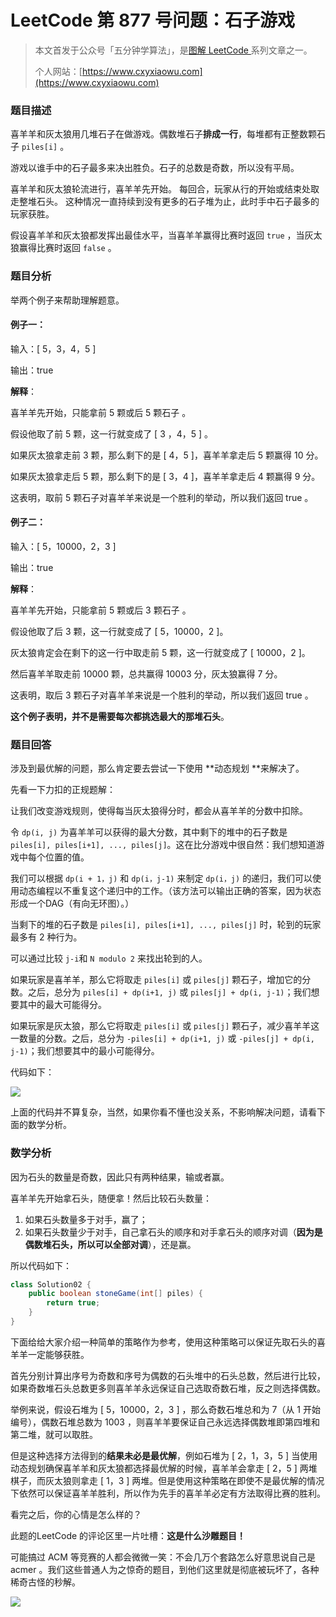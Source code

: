 # LeetCode 第 877 号问题：石子游戏

> 本文首发于公众号「五分钟学算法」，是[图解 LeetCode ](<https://github.com/MisterBooo/LeetCodeAnimation>)系列文章之一。
>
> 个人网站：[https://www.cxyxiaowu.com](https://www.cxyxiaowu.com)

### 题目描述

喜羊羊和灰太狼用几堆石子在做游戏。偶数堆石子**排成一行**，每堆都有正整数颗石子 `piles[i]` 。

游戏以谁手中的石子最多来决出胜负。石子的总数是奇数，所以没有平局。

喜羊羊和灰太狼轮流进行，喜羊羊先开始。 每回合，玩家从行的开始或结束处取走整堆石头。 这种情况一直持续到没有更多的石子堆为止，此时手中石子最多的玩家获胜。

假设喜羊羊和灰太狼都发挥出最佳水平，当喜羊羊赢得比赛时返回 `true` ，当灰太狼赢得比赛时返回 `false` 。

### 题目分析

举两个例子来帮助理解题意。

#### 例子一：

输入：[ 5，3，4，5 ]

输出：true

**解释**：

喜羊羊先开始，只能拿前 5 颗或后 5 颗石子 。

假设他取了前 5 颗，这一行就变成了 [ 3 ，4，5 ] 。

如果灰太狼拿走前 3 颗，那么剩下的是 [ 4，5 ]，喜羊羊拿走后 5 颗赢得 10 分。

如果灰太狼拿走后 5 颗，那么剩下的是 [ 3，4 ]，喜羊羊拿走后 4 颗赢得 9 分。

这表明，取前 5 颗石子对喜羊羊来说是一个胜利的举动，所以我们返回 true 。





#### 例子二：

输入：[ 5，10000，2，3 ]

输出：true

**解释**：

喜羊羊先开始，只能拿前 5 颗或后 3 颗石子 。

假设他取了后 3 颗，这一行就变成了 [ 5，10000，2 ]。

灰太狼肯定会在剩下的这一行中取走前 5 颗，这一行就变成了 [ 10000，2 ]。

然后喜羊羊取走前 10000 颗，总共赢得 10003 分，灰太狼赢得 7 分。

这表明，取后 3 颗石子对喜羊羊来说是一个胜利的举动，所以我们返回 true 。

**这个例子表明，并不是需要每次都挑选最大的那堆石头**。



### 题目回答

涉及到最优解的问题，那么肯定要去尝试一下使用 **动态规划 **来解决了。

先看一下力扣的正规题解：

让我们改变游戏规则，使得每当灰太狼得分时，都会从喜羊羊的分数中扣除。

令 `dp(i, j)` 为喜羊羊可以获得的最大分数，其中剩下的堆中的石子数是 `piles[i], piles[i+1], ..., piles[j]`。这在比分游戏中很自然：我们想知道游戏中每个位置的值。

我们可以根据 `dp(i + 1，j)` 和 `dp(i，j-1)` 来制定 `dp(i，j)` 的递归，我们可以使用动态编程以不重复这个递归中的工作。（该方法可以输出正确的答案，因为状态形成一个DAG（有向无环图）。）

当剩下的堆的石子数是 `piles[i], piles[i+1], ..., piles[j]` 时，轮到的玩家最多有 2 种行为。

可以通过比较 `j-i`和 `N modulo 2` 来找出轮到的人。

如果玩家是喜羊羊，那么它将取走 `piles[i]` 或 `piles[j]` 颗石子，增加它的分数。之后，总分为 `piles[i] + dp(i+1, j)` 或 `piles[j] + dp(i, j-1)`；我们想要其中的最大可能得分。

如果玩家是灰太狼，那么它将取走 `piles[i]` 或 `piles[j]` 颗石子，减少喜羊羊这一数量的分数。之后，总分为 `-piles[i] + dp(i+1, j)` 或 `-piles[j] + dp(i, j-1)`；我们想要其中的最小可能得分。

代码如下：

![](https://blog-1257126549.cos.ap-guangzhou.myqcloud.com/blog/af7fm.jpg)



上面的代码并不算复杂，当然，如果你看不懂也没关系，不影响解决问题，请看下面的数学分析。



### 数学分析

因为石头的数量是奇数，因此只有两种结果，输或者赢。

喜羊羊先开始拿石头，随便拿！然后比较石头数量：

1. 如果石头数量多于对手，赢了；
2. 如果石头数量少于对手，自己拿石头的顺序和对手拿石头的顺序对调（**因为是偶数堆石头，所以可以全部对调**），还是赢。

所以代码如下：

```java
class Solution02 {
    public boolean stoneGame(int[] piles) {
        return true;
    }
}
```

下面给给大家介绍一种简单的策略作为参考，使用这种策略可以保证先取石头的喜羊羊一定能够获胜。

首先分别计算出序号为奇数和序号为偶数的石头堆中的石头总数，然后进行比较，如果奇数堆石头总数更多则喜羊羊永远保证自己选取奇数石堆，反之则选择偶数。

举例来说，假设石堆为 [ 5，10000，2，3 ] ，那么奇数石堆总和为 7（从 1 开始编号），偶数石堆总数为 1003 ，则喜羊羊要保证自己永远选择偶数堆即第四堆和第二堆，就可以取胜。

但是这种选择方法得到的**结果未必是最优解**，例如石堆为 [ 2，1，3，5 ] 当使用动态规划确保喜羊羊和灰太狼都选择最优解的时候，喜羊羊会拿走 [ 2，5 ] 两堆棋子，而灰太狼则拿走 [ 1，3 ] 两堆。但是使用这种策略在即使不是最优解的情况下依然可以保证喜羊羊胜利，所以作为先手的喜羊羊必定有方法取得比赛的胜利。

看完之后，你的心情是怎么样的？

此题的LeetCode 的评论区里一片吐槽：**这是什么沙雕题目！**

可能搞过 ACM 等竞赛的人都会微微一笑：不会几万个套路怎么好意思说自己是 acmer 。我们这些普通人为之惊奇的题目，到他们这里就是彻底被玩坏了，各种稀奇古怪的秒解。







![](https://blog-1257126549.cos.ap-guangzhou.myqcloud.com/blog/lnwx8.png)
